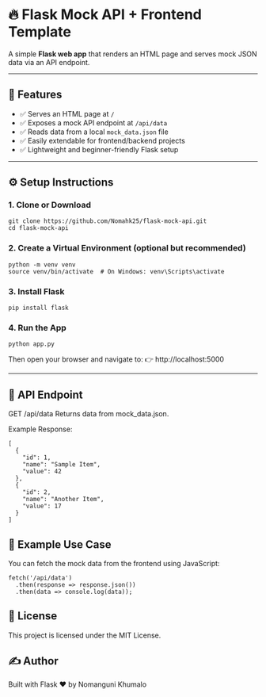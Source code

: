 # 🔥 Flask Mock API + Frontend Template

A simple **Flask web app** that renders an HTML page and serves mock JSON data via an API endpoint.

---

## 🚀 Features

- ✅ Serves an HTML page at `/`
- ✅ Exposes a mock API endpoint at `/api/data`
- ✅ Reads data from a local `mock_data.json` file
- ✅ Easily extendable for frontend/backend projects
- ✅ Lightweight and beginner-friendly Flask setup

---

## ⚙️ Setup Instructions

### 1. Clone or Download

```
git clone https://github.com/Nomahk25/flask-mock-api.git
cd flask-mock-api
```

### 2. Create a Virtual Environment (optional but recommended)

```
python -m venv venv
source venv/bin/activate  # On Windows: venv\Scripts\activate
```

### 3. Install Flask

```
pip install flask
```

### 4. Run the App

```
python app.py
```

Then open your browser and navigate to:
👉 http://localhost:5000

---

## 📡 API Endpoint
GET /api/data
Returns data from mock_data.json.

Example Response:
```
[
  {
    "id": 1,
    "name": "Sample Item",
    "value": 42
  },
  {
    "id": 2,
    "name": "Another Item",
    "value": 17
  }
]
```

## 🧪 Example Use Case
You can fetch the mock data from the frontend using JavaScript:

```
fetch('/api/data')
  .then(response => response.json())
  .then(data => console.log(data));
```

## 📄 License

This project is licensed under the MIT License.

## ✍️ Author

Built with Flask ❤️ by Nomanguni Khumalo
